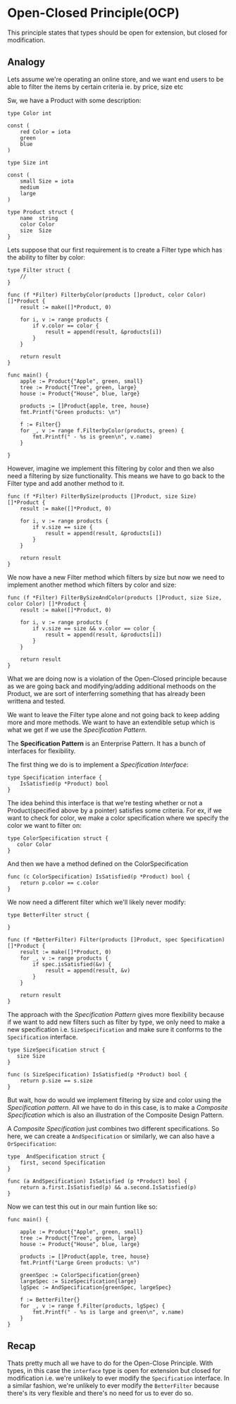 # Open-Closed Principle(OCP)
This principle states that types should be open for extension, but closed for modification.


## Analogy

Lets assume we're operating an online store, and we want end users to be able to filter the items by certain criteria ie. by price, size etc

Sw, we have a Product with some description:

```
type Color int

const (
	red Color = iota
	green
	blue
)

type Size int

const (
	small Size = iota
	medium
	large
)

type Product struct {
	name  string
	color Color
	size  Size
}
```

Lets suppose that our first requirement is to create a Filter type which has the ability to filter by color:

```
type Filter struct {
    //
}

func (f *Filter) FilterbyColor(products []product, color Color) []*Product {
    result := make([]*Product, 0)

    for i, v := range products {
        if v.color == color {
            result = append(result, &products[i])
        }
    }

    return result
}

func main() {
	apple := Product{"Apple", green, small}
	tree := Product{"Tree", green, large}
	house := Product{"House", blue, large}

	products := []Product{apple, tree, house}
	fmt.Printf("Green products: \n")

	f := Filter{}
	for _, v := range f.FilterbyColor(products, green) {
		fmt.Printf(" - %s is green\n", v.name)
	}

}
```

However, imagine we implement this filtering by color and then we also need a filtering by size functionality. This means we have to go back to the Filter type and add another method to it.

```
func (f *Filter) FilterBySize(products []Product, size Size) []*Product {
	result := make([]*Product, 0)

	for i, v := range products {
		if v.size == size {
			result = append(result, &products[i])
		}
	}

	return result
}
```

We now have a new Filter method which filters by size but now we need to implement another method which filters by color and size:

```
func (f *Filter) FilterBySizeAndColor(products []Product, size Size, color Color) []*Product {
    result := make([]*Product, 0)

	for i, v := range products {
		if v.size == size && v.color == color {
			result = append(result, &products[i])
		}
	}

	return result
}
```

What we are doing now is a violation of the Open-Closed principle because as we are going back and modifying/adding additional methoods on the Product, we are sort of interferring something that has already been writtena and tested.

We want to leave the Filter type alone and not going back to keep adding more and more methods. We want to have an extendible setup which is what we get if we use the *Specification Pattern*.

The **Specification Pattern** is an Enterprise Pattern. It has a bunch of interfaces for flexibility.

The first thing we do is to implement a *Specification Interface*:

```
type Specification interface {
    IsSatisfied(p *Product) bool
}
```

The idea behind this interface is that we're testing whether or not a Product(specified above by a pointer) satisfies some criteria. For ex, if we want to check for color, we make a color specification where we specify the color we want to filter on:

```
type ColorSpecification struct {
   color Color
}
```

And then we have a method defined on the ColorSpecification

```
func (c ColorSpecification) IsSatisfied(p *Product) bool {
    return p.color == c.color
}
```

We now need a different filter which we'll likely never modify:

```
type BetterFilter struct {

}

func (f *BetterFilter) Filter(products []Product, spec Specification) []*Product {
	result := make([]*Product, 0)
	for _, v := range products {
		if spec.isSatisfied(&v) {
			result = append(result, &v)
		}
	}

	return result
}
```

The approach with the *Specification Pattern* gives more flexibility because if we want to add new filters such as filter by type, we only need to make a new specification i.e. `SizeSpecification` and make sure it conforms to the `Specification` interface.

```
type SizeSpecification struct {
   size Size
}

func (s SizeSpecification) IsSatisfied(p *Product) bool {
    return p.size == s.size
}
```

But wait, how do would we implement filtering by size and color using the *Specification pattern*. All we have to do in this case, is to make a *Composite Specification* which is also an illustration of the Composite Design Pattern.

A *Composite Specification* just combines two different specifications. So here, we can create a `AndSpecification` or similarly, we can also have a `OrSpecification`:

```
type  AndSpecification struct {
    first, second Specification
}

func (a AndSpecification) IsSatisfied (p *Product) bool {
    return a.first.IsSatisfied(p) && a.second.IsSatisfied(p)
}

```

Now we can test this out in our main funtion like so:

```
func main() {

    apple := Product{"Apple", green, small}
	tree := Product{"Tree", green, large}
	house := Product{"House", blue, large}

	products := []Product{apple, tree, house}
	fmt.Printf("Large Green products: \n")

	greenSpec := ColorSpecification{green}
    largeSpec := SizeSpecification{large}
    lgSpec := AndSpecification{greenSpec, largeSpec}

    f := BetterFilter{}
	for _, v := range f.Filter(products, lgSpec) {
		fmt.Printf(" - %s is large and green\n", v.name)
	}
}
```


## Recap

Thats pretty much all we have to do for the Open-Close Principle. With types, in this case the `interface` type is open for extension but closed for modification i.e. we're unlikely to ever modify the `Specification` interface. In a similar fashion, we're unlikely to ever modify the `BetterFilter` because there's its very flexible and there's no need for us to ever do so.